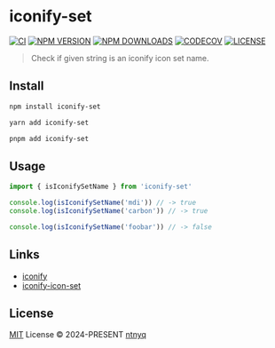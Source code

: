 # iconify-set

[![CI](https://github.com/ntnyq/iconify-set/workflows/CI/badge.svg)](https://github.com/ntnyq/iconify-set/actions)
[![NPM VERSION](https://img.shields.io/npm/v/iconify-set.svg)](https://www.npmjs.com/package/iconify-set)
[![NPM DOWNLOADS](https://img.shields.io/npm/dy/iconify-set.svg)](https://www.npmjs.com/package/iconify-set)
[![CODECOV](https://codecov.io/github/ntnyq/iconify-set/branch/main/graph/badge.svg)](https://codecov.io/github/ntnyq/iconify-set)
[![LICENSE](https://img.shields.io/github/license/ntnyq/iconify-set.svg)](https://github.com/ntnyq/iconify-set/blob/main/LICENSE)

> Check if given string is an iconify icon set name.

## Install

```bash
npm install iconify-set
```

```bash
yarn add iconify-set
```

```bash
pnpm add iconify-set
```

## Usage

```ts
import { isIconifySetName } from 'iconify-set'

console.log(isIconifySetName('mdi')) // -> true
console.log(isIconifySetName('carbon')) // -> true

console.log(isIconifySetName('foobar')) // -> false
```

## Links

- [iconify](https://iconify.design/)
- [iconify-icon-set](https://github.com/iconify/icon-sets/tree/master/json)

## License

[MIT](./LICENSE) License © 2024-PRESENT [ntnyq](https://github.com/ntnyq)
